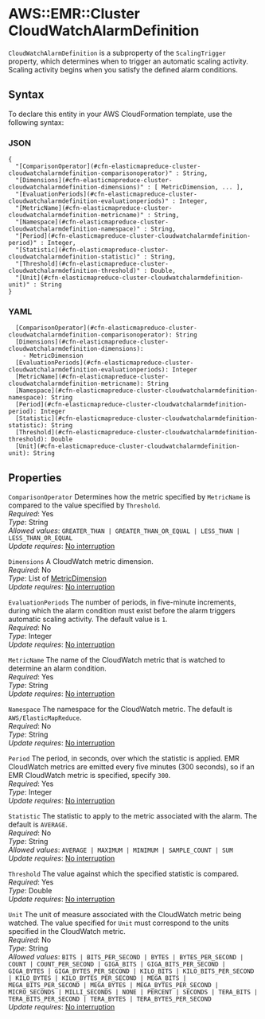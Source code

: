 # AWS::EMR::Cluster CloudWatchAlarmDefinition<a name="aws-properties-elasticmapreduce-cluster-cloudwatchalarmdefinition"></a>

`CloudWatchAlarmDefinition` is a subproperty of the `ScalingTrigger `property, which determines when to trigger an automatic scaling activity\. Scaling activity begins when you satisfy the defined alarm conditions\.

## Syntax<a name="aws-properties-elasticmapreduce-cluster-cloudwatchalarmdefinition-syntax"></a>

To declare this entity in your AWS CloudFormation template, use the following syntax:

### JSON<a name="aws-properties-elasticmapreduce-cluster-cloudwatchalarmdefinition-syntax.json"></a>

```
{
  "[ComparisonOperator](#cfn-elasticmapreduce-cluster-cloudwatchalarmdefinition-comparisonoperator)" : String,
  "[Dimensions](#cfn-elasticmapreduce-cluster-cloudwatchalarmdefinition-dimensions)" : [ MetricDimension, ... ],
  "[EvaluationPeriods](#cfn-elasticmapreduce-cluster-cloudwatchalarmdefinition-evaluationperiods)" : Integer,
  "[MetricName](#cfn-elasticmapreduce-cluster-cloudwatchalarmdefinition-metricname)" : String,
  "[Namespace](#cfn-elasticmapreduce-cluster-cloudwatchalarmdefinition-namespace)" : String,
  "[Period](#cfn-elasticmapreduce-cluster-cloudwatchalarmdefinition-period)" : Integer,
  "[Statistic](#cfn-elasticmapreduce-cluster-cloudwatchalarmdefinition-statistic)" : String,
  "[Threshold](#cfn-elasticmapreduce-cluster-cloudwatchalarmdefinition-threshold)" : Double,
  "[Unit](#cfn-elasticmapreduce-cluster-cloudwatchalarmdefinition-unit)" : String
}
```

### YAML<a name="aws-properties-elasticmapreduce-cluster-cloudwatchalarmdefinition-syntax.yaml"></a>

```
  [ComparisonOperator](#cfn-elasticmapreduce-cluster-cloudwatchalarmdefinition-comparisonoperator): String
  [Dimensions](#cfn-elasticmapreduce-cluster-cloudwatchalarmdefinition-dimensions):
    - MetricDimension
  [EvaluationPeriods](#cfn-elasticmapreduce-cluster-cloudwatchalarmdefinition-evaluationperiods): Integer
  [MetricName](#cfn-elasticmapreduce-cluster-cloudwatchalarmdefinition-metricname): String
  [Namespace](#cfn-elasticmapreduce-cluster-cloudwatchalarmdefinition-namespace): String
  [Period](#cfn-elasticmapreduce-cluster-cloudwatchalarmdefinition-period): Integer
  [Statistic](#cfn-elasticmapreduce-cluster-cloudwatchalarmdefinition-statistic): String
  [Threshold](#cfn-elasticmapreduce-cluster-cloudwatchalarmdefinition-threshold): Double
  [Unit](#cfn-elasticmapreduce-cluster-cloudwatchalarmdefinition-unit): String
```

## Properties<a name="aws-properties-elasticmapreduce-cluster-cloudwatchalarmdefinition-properties"></a>

`ComparisonOperator` <a name="cfn-elasticmapreduce-cluster-cloudwatchalarmdefinition-comparisonoperator"></a>
Determines how the metric specified by `MetricName` is compared to the value specified by `Threshold`\.  
_Required_: Yes  
_Type_: String  
_Allowed values_: `GREATER_THAN | GREATER_THAN_OR_EQUAL | LESS_THAN | LESS_THAN_OR_EQUAL`  
_Update requires_: [No interruption](https://docs.aws.amazon.com/AWSCloudFormation/latest/UserGuide/using-cfn-updating-stacks-update-behaviors.html#update-no-interrupt)

`Dimensions` <a name="cfn-elasticmapreduce-cluster-cloudwatchalarmdefinition-dimensions"></a>
A CloudWatch metric dimension\.  
_Required_: No  
_Type_: List of [MetricDimension](aws-properties-elasticmapreduce-cluster-metricdimension.md)  
_Update requires_: [No interruption](https://docs.aws.amazon.com/AWSCloudFormation/latest/UserGuide/using-cfn-updating-stacks-update-behaviors.html#update-no-interrupt)

`EvaluationPeriods` <a name="cfn-elasticmapreduce-cluster-cloudwatchalarmdefinition-evaluationperiods"></a>
The number of periods, in five\-minute increments, during which the alarm condition must exist before the alarm triggers automatic scaling activity\. The default value is `1`\.  
_Required_: No  
_Type_: Integer  
_Update requires_: [No interruption](https://docs.aws.amazon.com/AWSCloudFormation/latest/UserGuide/using-cfn-updating-stacks-update-behaviors.html#update-no-interrupt)

`MetricName` <a name="cfn-elasticmapreduce-cluster-cloudwatchalarmdefinition-metricname"></a>
The name of the CloudWatch metric that is watched to determine an alarm condition\.  
_Required_: Yes  
_Type_: String  
_Update requires_: [No interruption](https://docs.aws.amazon.com/AWSCloudFormation/latest/UserGuide/using-cfn-updating-stacks-update-behaviors.html#update-no-interrupt)

`Namespace` <a name="cfn-elasticmapreduce-cluster-cloudwatchalarmdefinition-namespace"></a>
The namespace for the CloudWatch metric\. The default is `AWS/ElasticMapReduce`\.  
_Required_: No  
_Type_: String  
_Update requires_: [No interruption](https://docs.aws.amazon.com/AWSCloudFormation/latest/UserGuide/using-cfn-updating-stacks-update-behaviors.html#update-no-interrupt)

`Period` <a name="cfn-elasticmapreduce-cluster-cloudwatchalarmdefinition-period"></a>
The period, in seconds, over which the statistic is applied\. EMR CloudWatch metrics are emitted every five minutes \(300 seconds\), so if an EMR CloudWatch metric is specified, specify `300`\.  
_Required_: Yes  
_Type_: Integer  
_Update requires_: [No interruption](https://docs.aws.amazon.com/AWSCloudFormation/latest/UserGuide/using-cfn-updating-stacks-update-behaviors.html#update-no-interrupt)

`Statistic` <a name="cfn-elasticmapreduce-cluster-cloudwatchalarmdefinition-statistic"></a>
The statistic to apply to the metric associated with the alarm\. The default is `AVERAGE`\.  
_Required_: No  
_Type_: String  
_Allowed values_: `AVERAGE | MAXIMUM | MINIMUM | SAMPLE_COUNT | SUM`  
_Update requires_: [No interruption](https://docs.aws.amazon.com/AWSCloudFormation/latest/UserGuide/using-cfn-updating-stacks-update-behaviors.html#update-no-interrupt)

`Threshold` <a name="cfn-elasticmapreduce-cluster-cloudwatchalarmdefinition-threshold"></a>
The value against which the specified statistic is compared\.  
_Required_: Yes  
_Type_: Double  
_Update requires_: [No interruption](https://docs.aws.amazon.com/AWSCloudFormation/latest/UserGuide/using-cfn-updating-stacks-update-behaviors.html#update-no-interrupt)

`Unit` <a name="cfn-elasticmapreduce-cluster-cloudwatchalarmdefinition-unit"></a>
The unit of measure associated with the CloudWatch metric being watched\. The value specified for `Unit` must correspond to the units specified in the CloudWatch metric\.  
_Required_: No  
_Type_: String  
_Allowed values_: `BITS | BITS_PER_SECOND | BYTES | BYTES_PER_SECOND | COUNT | COUNT_PER_SECOND | GIGA_BITS | GIGA_BITS_PER_SECOND | GIGA_BYTES | GIGA_BYTES_PER_SECOND | KILO_BITS | KILO_BITS_PER_SECOND | KILO_BYTES | KILO_BYTES_PER_SECOND | MEGA_BITS | MEGA_BITS_PER_SECOND | MEGA_BYTES | MEGA_BYTES_PER_SECOND | MICRO_SECONDS | MILLI_SECONDS | NONE | PERCENT | SECONDS | TERA_BITS | TERA_BITS_PER_SECOND | TERA_BYTES | TERA_BYTES_PER_SECOND`  
_Update requires_: [No interruption](https://docs.aws.amazon.com/AWSCloudFormation/latest/UserGuide/using-cfn-updating-stacks-update-behaviors.html#update-no-interrupt)
